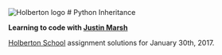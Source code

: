 <img src="https://www.holbertonschool.com/assets/holberton-logo-1cc451260ca3cd297def53f2250a9794810667c7ca7b5fa5879a569a457bf16f.png" alt="Holberton logo">
# Python Inheritance

**Learning to code with [Justin Marsh](https://twitter.com/dogonthecircuit)**

[Holberton School](https://www.holbertonschool.com) assignment solutions for January 30th, 2017.
